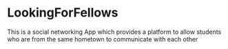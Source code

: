 # LookingForFellows
This is a social networking App which provides a platform to allow students who are from the same hometown to communicate with each other
